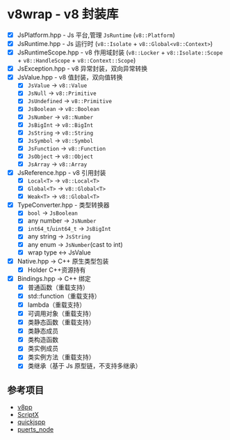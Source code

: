 # v8wrap - v8 封装库

- [x] JsPlatform.hpp - Js 平台,管理 `JsRuntime` (`v8::Platform`)
- [x] JsRuntime.hpp - Js 运行时 (`v8::Isolate` + `v8::Global<v8::Context>`)
- [x] JsRuntimeScope.hpp - v8 作用域封装 (`v8::Locker` + `v8::Isolate::Scope` + `v8::HandleScope` + `v8::Context::Scope`)
- [x] JsException.hpp - v8 异常封装，双向异常转换
- [x] JsValue.hpp - v8 值封装，双向值转换
  - [x] `JsValue` -> `v8::Value`
  - [x] `JsNull` -> `v8::Primitive`
  - [x] `JsUndefined` -> `v8::Primitive`
  - [x] `JsBoolean` -> `v8::Boolean`
  - [x] `JsNumber` -> `v8::Number`
  - [x] `JsBigInt` -> `v8::BigInt`
  - [x] `JsString` -> `v8::String`
  - [x] `JsSymbol` -> `v8::Symbol`
  - [x] `JsFunction` -> `v8::Function`
  - [x] `JsObject` -> `v8::Object`
  - [x] `JsArray` -> `v8::Array`
- [x] JsReference.hpp - v8 引用封装
  - [x] `Local<T>` -> `v8::Local<T>`
  - [x] `Global<T>` -> `v8::Global<T>`
  - [x] `Weak<T>` -> `v8::Global<T>`
- [x] TypeConverter.hpp - 类型转换器
  - [x] `bool` -> `JsBoolean`
  - [x] any number -> `JsNumber`
  - [x] `int64_t`/`uint64_t` -> `JsBigInt`
  - [x] any string -> `JsString`
  - [x] any enum -> `JsNumber`(cast to int)
  - [x] wrap type <-> JsValue
- [x] Native.hpp -> C++ 原生类型包装
  - [x] Holder C++资源持有
- [x] Bindings.hpp -> C++ 绑定
  - [x] 普通函数（重载支持）
  - [x] std::function（重载支持）
  - [x] lambda（重载支持）
  - [x] 可调用对象（重载支持）
  - [x] 类静态函数（重载支持）
  - [x] 类静态成员
  - [x] 类构造函数
  - [x] 类实例成员
  - [x] 类实例方法（重载支持）
  - [x] 类继承（基于 Js 原型链，不支持多继承）

## 参考项目

- [v8pp](https://github.com/pmed/v8pp)
- [ScriptX](https://github.com/Tencent/ScriptX)
- [quickjspp](https://github.com/ftk/quickjspp)
- [puerts_node](https://github.com/puerts/puerts_node)
